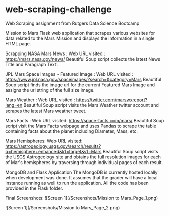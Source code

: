 # web-scraping-challenge
Web Scraping assignment from Rutgers Data Science Bootcamp

Mission to Mars
Flask web application that scrapes various websites for data related to the Mars Mission and displays the information in a single HTML page.

Scrapping
NASA Mars News :
Web URL visited : https://mars.nasa.gov/news/
Beautiful Soup script collects the latest News Title and Paragraph Text.

JPL Mars Space Images - Featured Image :
Web URL visited : https://www.jpl.nasa.gov/spaceimages/?search=&category=Mars
Beautiful Soup script finds the image url for the current Featured Mars Image and assigns the url string of the full size image.

Mars Weather :
Web URL visited : https://twitter.com/marswxreport?lang=en
Beautiful Soup script visits the Mars Weather twitter account and scrapes the latest Mars weather tweet.

Mars Facts :
Web URL visited: https://space-facts.com/mars/
Beautiful Soup script visit the Mars Facts webpage and uses Pandas to scrape the table containing facts about the planet including Diameter, Mass, etc.

Mars Hemispheres:
Web URL visited: https://astrogeology.usgs.gov/search/results?q=hemisphere+enhanced&k1=target&v1=Mars
Beautiful Soup script visits the USGS Astrogeology site and obtains the full resolution images for each of Mar's hemispheres by traversing through individual pages of each result.

MongoDB and Flask Application
The MongoDB is currently hosted locally when development was done. It assumes that the grader will have a local instance running as well to run the application. All the code has been provided in the Flask folder.

Final Screenshots:
![Screen 1](/Screenshots/Mission to Mars_Page_1.png)

![Screen 1](/Screenshots/Mission to Mars_Page_2.png)

